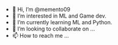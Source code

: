 - 👋 Hi, I’m @memento09
- 👀 I’m interested in ML and Game dev.
- 🌱 I’m currently learning ML and Python.
- 💞️ I’m looking to collaborate on ...
- 📫 How to reach me ...

<!---
memento09/memento09 is a ✨ special ✨ repository because its `README.md` (this file) appears on your GitHub profile.
You can click the Preview link to take a look at your changes.
--->
